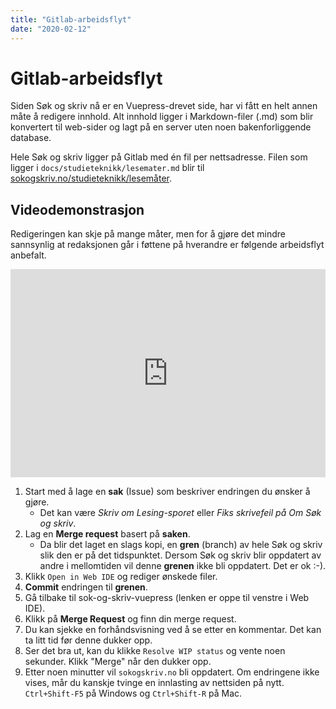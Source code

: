 ```yaml
---
title: "Gitlab-arbeidsflyt"
date: "2020-02-12"
---
```


# Gitlab-arbeidsflyt

Siden Søk og skriv nå er en Vuepress-drevet side, har vi fått en helt annen måte å redigere innhold. Alt innhold ligger i Markdown-filer (.md) som blir konvertert til web-sider og lagt på en server uten noen bakenforliggende database.

Hele Søk og skriv ligger på Gitlab med én fil per nettsadresse. Filen som ligger i `docs/studieteknikk/lesemater.md` blir til [sokogskriv.no/studieteknikk/lesemåter](https://sok-og-skriv.now.sh/studieteknikk/lesemater.html).

## Videodemonstrasjon

Redigeringen kan skje på mange måter, men for å gjøre det mindre sannsynlig at redaksjonen går i føttene på hverandre er følgende arbeidsflyt anbefalt.

<div style="max-width:608px"><div style="position:relative;padding-bottom:66.118421052632%"><iframe id="kaltura_player" src="https://api.kaltura.nordu.net/p/355/sp/35500/embedIframeJs/uiconf_id/23451415/partner_id/355?iframeembed=true&playerId=kaltura_player&entry_id=0_kku4xv5v&flashvars[streamerType]=auto&amp;flashvars[localizationCode]=en&amp;flashvars[leadWithHTML5]=true&amp;flashvars[sideBarContainer.plugin]=true&amp;flashvars[sideBarContainer.position]=left&amp;flashvars[sideBarContainer.clickToClose]=true&amp;flashvars[chapters.plugin]=true&amp;flashvars[chapters.layout]=vertical&amp;flashvars[chapters.thumbnailRotator]=false&amp;flashvars[streamSelector.plugin]=true&amp;flashvars[EmbedPlayer.SpinnerTarget]=videoHolder&amp;flashvars[dualScreen.plugin]=true&amp;flashvars[Kaltura.addCrossoriginToIframe]=true&amp;&wid=0_vsemv2si" width="608" height="402" allowfullscreen webkitallowfullscreen mozAllowFullScreen allow="autoplay *; fullscreen *; encrypted-media *" sandbox="allow-forms allow-same-origin allow-scripts allow-top-navigation allow-pointer-lock allow-popups allow-modals allow-orientation-lock allow-popups-to-escape-sandbox allow-presentation allow-top-navigation-by-user-activation" frameborder="0" title="Kaltura Player" style="position:absolute;top:0;left:0;width:100%;height:100%"></iframe></div></div>

1. Start med å lage en **sak** (Issue) som beskriver endringen du ønsker å gjøre.
    * Det kan være _Skriv om Lesing-sporet_ eller _Fiks skrivefeil på Om Søk og skriv_.
2. Lag en **Merge request** basert på **saken**.
    * Da blir det laget en slags kopi, en **gren** (branch) av hele Søk og skriv slik den er på det tidspunktet. Dersom Søk og skriv blir oppdatert av andre i mellomtiden vil denne **grenen** ikke bli oppdatert. Det er ok :-).
3. Klikk `Open in Web IDE` og rediger ønskede filer.
4. **Commit** endringen til **grenen**.
5. Gå tilbake til sok-og-skriv-vuepress (lenken er oppe til venstre i Web IDE).
6. Klikk på **Merge Request** og finn din merge request.
7. Du kan sjekke en forhåndsvisning ved å se etter en kommentar. Det kan ta litt tid før denne dukker opp.
8. Ser det bra ut, kan du klikke `Resolve WIP status` og vente noen sekunder. Klikk "Merge" når den dukker opp.
9. Etter noen minutter vil `sokogskriv.no` bli oppdatert. Om endringene ikke vises, mår du kanskje tvinge en innlasting av nettsiden på nytt. `Ctrl+Shift-F5` på Windows og `Ctrl+Shift-R` på Mac.
